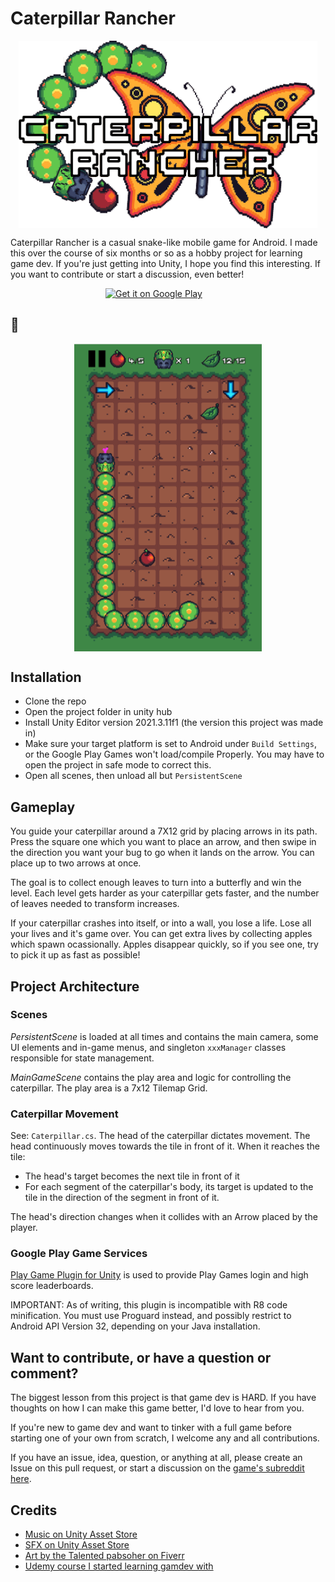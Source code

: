 # Caterpillar Rancher

<img alt="Logo" src="logo.png" style="height:300px;display: block;margin-left:auto;margin-right:auto;" />

Caterpillar Rancher is a casual snake-like mobile game for Android. I made this over the course of six months or so as a hobby project for learning game dev. If you're just getting into Unity, I hope you find this interesting. If you want to contribute or start a discussion, even better!

<a href='https://play.google.com/store/apps/details?id=com.DefaultCompany.SnakeCharmer&pli=1&utm_source=github&pcampaignid=pcampaignidMKT-Other-global-all-co-prtnr-py-PartBadge-Mar2515-1'><img alt="Get it on Google Play" src="https://play.google.com/intl/en_us/badges/static/images/badges/en_badge_web_generic.png" style="width:200px;display: block;margin-left:auto;margin-right:auto;"/></a>

## :art:
<img alt="Gameplay Sreenshot" src="Screenshots/screenshot_action.png" style="width:300px;display: block;margin-left:auto;margin-right:auto;" />

## Installation
- Clone the repo
- Open the project folder in unity hub
- Install Unity Editor version 2021.3.11f1 (the version this project was made in)
- Make sure your target platform is set to Android under `Build Settings`, or the Google Play Games won't load/compile Properly. You may have to open the project in safe mode to correct this.
- Open all scenes, then unload all but `PersistentScene`

## Gameplay
You guide your caterpillar around a 7X12 grid by placing arrows in its path. Press the square one which you want to place an arrow, and then swipe in the direction you want your bug to go when it lands on the arrow. You can place up to two arrows at once.

The goal is to collect enough leaves to turn into a butterfly and win the level. Each level gets harder as your caterpillar gets faster, and the number of leaves needed to transform increases.

If your caterpillar crashes into itself, or into a wall, you lose a life. Lose all your lives and it's game over. You can get extra lives by collecting apples which spawn ocassionally. Apples disappear quickly, so if you see one, try to pick it up as fast as possible!

## Project Architecture
### Scenes
*PersistentScene* is loaded at all times and contains the main camera, some UI elements and in-game menus, and singleton `xxxManager` classes responsible for state management.

*MainGameScene* contains the play area and logic for controlling the caterpillar. The play area is a 7x12 Tilemap Grid.

### Caterpillar Movement
See: `Caterpillar.cs`.
The head of the caterpillar dictates movement. The head continuously moves towards the tile in front of it. When it reaches the tile:
- The head's target becomes the next tile in front of it
- For each segment of the caterpillar's body, its target is updated to the tile in the direction of the segment in front of it.

The head's direction changes when it collides with an Arrow placed by the player.

### Google Play Game Services
[Play Game Plugin for Unity](https://github.com/playgameservices/play-games-plugin-for-unity) is used to provide Play Games login and high score leaderboards.

IMPORTANT: As of writing, this plugin is incompatible with R8 code minification. You must use Proguard instead, and possibly restrict to Android API Version 32, depending on your Java installation.

## Want to contribute, or have a question or comment?
The biggest lesson from this project is that game dev is HARD. If you have thoughts on how I can make this game better, I'd love to hear from you.

If you're new to game dev and want to tinker with a full game before starting one of your own from scratch, I welcome any and all contributions.

If you have an issue, idea, question, or anything at all, please create an Issue on this pull request, or start a discussion on the [game's subreddit here](https://www.reddit.com/r/caterpillarrancher/).

## Credits

- [Music on Unity Asset Store](https://assetstore.unity.com/packages/audio/music/free-music-for-puzzle-games-152395)
- [SFX on Unity Asset Store](https://assetstore.unity.com/packages/audio/sound-fx/cartoon-games-sound-effects-211274)
- [Art by the Talented pabsoher on Fiverr](https://www.fiverr.com/pabsoher?source=gig_cards&referrer_gig_slug=make-pixel-art-tilesets-for-your-videogame&ref_ctx_id=abd76c44119c534da223969f9c24adfd&imp_id=c36620f7-92d0-48dc-936f-430dae5f72f1)
- [Udemy course I started learning gamdev with](https://www.udemy.com/course/unity-2d-game-developer-course-farming-rpg/)